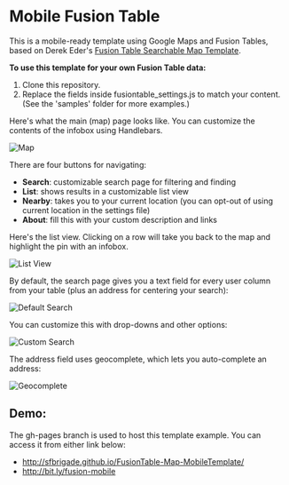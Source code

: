 Mobile Fusion Table
===================

This is a mobile-ready template using Google Maps and Fusion Tables, based on Derek Eder's [Fusion Table Searchable Map Template](https://github.com/derekeder/FusionTable-Map-Template).

**To use this template for your own Fusion Table data:**

1. Clone this repository.
2. Replace the fields inside fusiontable_settings.js to match your content.  (See the 'samples' folder for more examples.)

Here's what the main (map) page looks like.  You can customize the contents of the infobox using Handlebars.

![Map](http://sfbrigade.github.io/FusionTable-Map-MobileTemplate/readme-images/map.png)

There are four buttons for navigating:
- **Search**: customizable search page for filtering and finding
- **List**: shows results in a customizable list view
- **Nearby**: takes you to your current location (you can opt-out of using current location in the settings file)
- **About**: fill this with your custom description and links

Here's the list view. Clicking on a row will take you back to the map and highlight the pin with an infobox.

![List View](http://sfbrigade.github.io/FusionTable-Map-MobileTemplate/readme-images/listview.png)

By default, the search page gives you a text field for every user column from your table (plus an address for centering your search):

![Default Search](http://sfbrigade.github.io/FusionTable-Map-MobileTemplate/readme-images/search-default.png)

You can customize this with drop-downs and other options:

![Custom Search](http://sfbrigade.github.io/FusionTable-Map-MobileTemplate/readme-images/search-custom.png)

The address field uses geocomplete, which lets you auto-complete an address:

![Geocomplete](http://sfbrigade.github.io/FusionTable-Map-MobileTemplate/readme-images/geocomplete.png)


Demo:
-----

The gh-pages branch is used to host this template example. You can access it from either link below:
- http://sfbrigade.github.io/FusionTable-Map-MobileTemplate/
- http://bit.ly/fusion-mobile
